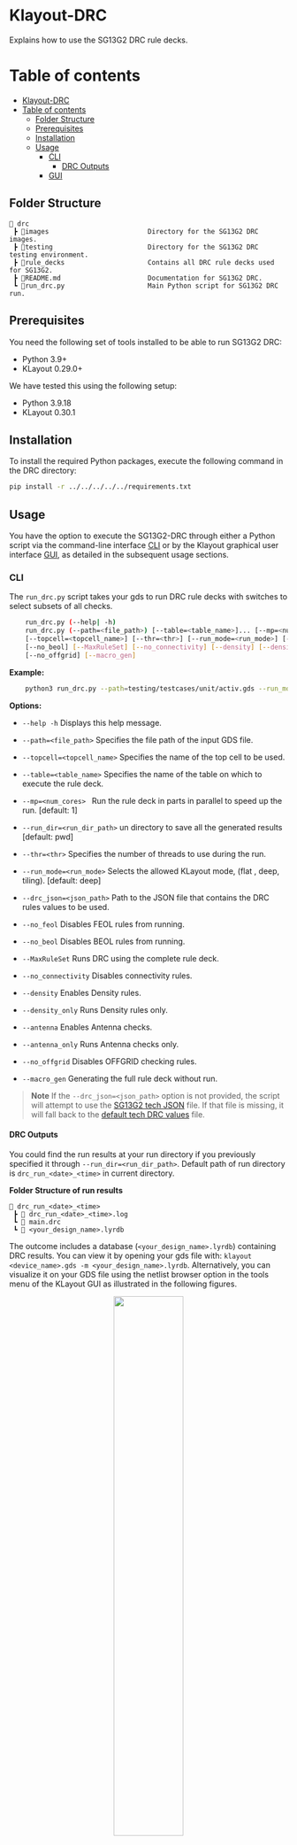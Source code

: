 Klayout-DRC
===========

Explains how to use the SG13G2 DRC rule decks.

# Table of contents
- [Klayout-DRC](#klayout-drc)
- [Table of contents](#table-of-contents)
  - [Folder Structure](#folder-structure)
  - [Prerequisites](#prerequisites)
  - [Installation](#installation)
  - [Usage](#usage)
    - [CLI](#cli)
      - [DRC Outputs](#drc-outputs)
    - [GUI](#gui)


## Folder Structure

```text
📁 drc
 ┣ 📁images                         Directory for the SG13G2 DRC images.
 ┣ 📁testing                        Directory for the SG13G2 DRC testing environment.
 ┣ 📁rule_decks                     Contains all DRC rule decks used for SG13G2.
 ┣ 📜README.md                      Documentation for SG13G2 DRC.
 ┗ 📜run_drc.py                     Main Python script for SG13G2 DRC run.
 ```

## Prerequisites

You need the following set of tools installed to be able to run SG13G2 DRC:

- Python 3.9+
- KLayout 0.29.0+

We have tested this using the following setup:
- Python 3.9.18
- KLayout 0.30.1

## Installation

To install the required Python packages, execute the following command in the DRC directory:

```bash
pip install -r ../../../../../requirements.txt
```

## Usage

You have the option to execute the SG13G2-DRC through either a Python script via the command-line interface [CLI](#cli) or by the Klayout graphical user interface [GUI](#gui), as detailed in the subsequent usage sections.

### CLI

The `run_drc.py` script takes your gds to run DRC rule decks with switches to select subsets of all checks.

```bash
    run_drc.py (--help| -h)
    run_drc.py (--path=<file_path>) [--table=<table_name>]... [--mp=<num_cores>] [--run_dir=<run_dir_path>]
    [--topcell=<topcell_name>] [--thr=<thr>] [--run_mode=<run_mode>] [--drc_json=<json_path>] [--no_feol]
    [--no_beol] [--MaxRuleSet] [--no_connectivity] [--density] [--density_only] [--antenna] [--antenna_only]
    [--no_offgrid] [--macro_gen]
```

**Example:**

```bash
    python3 run_drc.py --path=testing/testcases/unit/activ.gds --run_mode=deep --run_dir=test_activ
```

**Options:**

- `--help -h`                           Displays this help message.

- `--path=<file_path>`                  Specifies the file path of the input GDS file.

- `--topcell=<topcell_name>`            Specifies the name of the top cell to be used.

- `--table=<table_name>`                Specifies the name of the table on which to execute the rule deck.

- `--mp=<num_cores> `                   Run the rule deck in parts in parallel to speed up the run. [default: 1]

- `--run_dir=<run_dir_path>`            un directory to save all the generated results [default: pwd]

- `--thr=<thr>`                         Specifies the number of threads to use during the run.

- `--run_mode=<run_mode>`               Selects the allowed KLayout mode, (flat , deep, tiling). [default: deep]

- `--drc_json=<json_path>`              Path to the JSON file that contains the DRC rules values to be used.

- `--no_feol`                           Disables FEOL rules from running.

- `--no_beol`                           Disables BEOL rules from running.

- `--MaxRuleSet`                        Runs DRC using the complete rule deck.

- `--no_connectivity`                   Disables connectivity rules.

- `--density`                           Enables Density rules.

- `--density_only`                      Runs Density rules only.

- `--antenna`                           Enables Antenna checks.

- `--antenna_only`                      Runs Antenna checks only.

- `--no_offgrid`                        Disables OFFGRID checking rules.

- `--macro_gen`                         Generating the full rule deck without run.

> **Note**
> If the `--drc_json=<json_path>` option is not provided, the script will attempt to use the [SG13G2 tech JSON](../../python/sg13g2_pycell_lib/sg13g2_tech_mod.json) file. If that file is missing, it will fall back to the [default tech DRC values](./rule_decks/default_drc_rules.json) file.

#### DRC Outputs

You could find the run results at your run directory if you previously specified it through `--run_dir=<run_dir_path>`. Default path of run directory is `drc_run_<date>_<time>` in current directory.

**Folder Structure of run results**

```text
📁 drc_run_<date>_<time>
 ┣ 📜 drc_run_<date>_<time>.log
 ┗ 📜 main.drc
 ┗ 📜 <your_design_name>.lyrdb
 ```

The outcome includes a database (`<your_design_name>.lyrdb`) containing DRC results. You can view it by opening your gds file with: `klayout <device_name>.gds -m <your_design_name>.lyrdb`. Alternatively, you can visualize it on your GDS file using the netlist browser option in the tools menu of the KLayout GUI as illustrated in the following figures.

<p align="center">
  <img src="images/drc_marker_1.png" width="50%" >
</p>
<p align="center">
  Fig. 1. Marker Browser for Klayout-DRC
</p>

After selecting Marker Browser option, you could load the database file and visualize the DRC results.

<p align="center">
  <img src="images/drc_marker_2.png" width="70%" >
</p>
<p align="center">
  Fig. 2. Loading DRC database file - 1
</p>

<p align="center">
  <img src="images/drc_marker_3.png" width="70%" >
</p>
<p align="center">
  Fig. 3. Loading DRC database file - 2
</p>

<p align="center">
  <img src="images/drc_marker_4.png" width="70%" >
</p>
<p align="center">
  Fig. 4. Visualize DRC results
</p>

### GUI

The SG13G2 also facilitates DRC execution via Klayout menus as depicted below:

First, you need to add the DRC menus to your `KLAYOUT_PATH`, you could do that by executing the following command:

```bash
KLAYOUT_PATH=$PDKPATH/libs.tech/klayout:$PDKPATH/libs.tech/klayout/tech/ klayout -e
```

> **_NOTE:_** In this context, `PDKPATH` refers to the path leading to the IHP-Open-PDK/ihp-sg13g2 directory within the current repository.

Then, you will get the DRC menus for SG13G2, you could set your desired options as shown below:

<p align="center">
  <img src="images/drc_menus_1.png" width="70%" >
</p>
<p align="center">
  Fig. 5. Setting up DRC Options-GUI - 1
</p>

<p align="center">
  <img src="images/drc_menus_2.png" width="50%" >
</p>
<p align="center">
  Fig. 6. Setting up DRC Options-GUI - 2
</p>

<p align="center">
  <img src="images/drc_menus_3.png" width="50%" >
</p>
<p align="center">
  Fig. 6. Setting up DRC Options-GUI - 2
</p>

For additional details on GUI options, please refer to the [CLI Options section](#cli).

Finally, after setting your option, you could execute the DRC using `Run Klayout DRC` from the dropdown menu.

<p align="center">
  <img src="images/drc_menus_4.png" width="70%" >
</p>
<p align="center">
  Fig. 7. Running DRC using Klayout menus
</p>

Upon executing the DRC, the result database will appear on your layout interface, allowing you to verify the outcome of the run.

<p align="center">
  <img src="images/drc_menus_5.png" width="80%" >
</p>
<p align="center">
  Fig. 8. Running DRC using Klayout menus
</p>

---
**NOTE**

The current SG13G2 DRC rules are categorized as follows:

- **Minimum Rule Set** – Refer to the [README](docs/MinList.md):  
  This set contains the essential DRC rules that are required for baseline verification. All rules in this category have been thoroughly verified, tested, and optimized for performance.

- **Maximum Rule Set** – Refer to the [README](docs/MaxList.md):  
  This set includes additional residual rules that are not part of the minimum set. These rules can be activated by using the `--MaxRuleSet` switch when executing the DRC. Please note that these rules have not been verified or tested.

- **Missing Rule Set** – Refer to the [README](docs/MissingList.md):  
  This set lists the DRC rules that have not yet been implemented.
---

